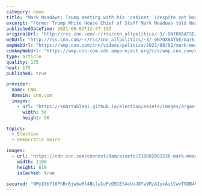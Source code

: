 ```yaml
---
category: news
title: "Mark Meadows: Trump meeting with his 'cabinet' (despite not having one)"
excerpt: "Former Trump White House Chief of Staff Mark Meadows told Newsmax that the former president has been holding meetings with his \"cabinet\" despite not being president. New York Times reporter and CNN political analyst Maggie Haberman has the details.\n    \n"
publishedDateTime: 2021-08-02T12:47:19Z
originalUrl: "http://rss.cnn.com/~r/rss/cnn_allpolitics/~3/-0N70X6ATSE/mark-meadows-trump-cabinet-newsmax-haberman-sot-newday-vpx.cnn"
webUrl: "http://rss.cnn.com/~r/rss/cnn_allpolitics/~3/-0N70X6ATSE/mark-meadows-trump-cabinet-newsmax-haberman-sot-newday-vpx.cnn"
ampWebUrl: "https://amp.cnn.com/cnn/videos/politics/2021/08/02/mark-meadows-trump-cabinet-newsmax-haberman-sot-newday-vpx.cnn"
cdnAmpWebUrl: "https://amp-cnn-com.cdn.ampproject.org/c/s/amp.cnn.com/cnn/videos/politics/2021/08/02/mark-meadows-trump-cabinet-newsmax-haberman-sot-newday-vpx.cnn"
type: article
quality: 175
heat: 175
published: true

provider:
  name: CNN
  domain: cnn.com
  images:
    - url: "https://smartableai.github.io/election/assets/images/organizations/cnn.com-50x50.jpg"
      width: 50
      height: 50

topics:
  - Election
  - Democratic Voice

images:
  - url: "https://cdn.cnn.com/cnnnext/dam/assets/210802081536-mark-meadows-newsmax-super-tease.jpg"
    width: 1100
    height: 619
    isCached: true

secured: "NMyI0kY16PhBrBjwbw0l4BLlaIuPzQ91EfAcUxJ8Ya9MzA1yxAitCwvT9DB4KyyWFmnJp8eqG/8cIM0iYvMFxmZvAsDH+5C+aqovCDFIdSoL5TqpLXR3gzPzWzBzCCnWXntIFZGNUfCMi4qw+3iBjIIMrrRvLGTcUZy/shgczq0/8g/6h3ittw0Whq+V+yMfFzxe6A8/HYpMsN51Uw8vZThOlHg3rrPmefXlZ9t2ALHjJx+j+GImOP1Wd0Xx92UKfl2sTm3aTcuLwMfVehgMgv5+b2FSC3CIjHymKpAL7ExhwCJ03QanU1sYt8qWMTSyRS1qPyEBmav7m7IZdhCNyjNc2EqTlPyHpyP2RUZ1Mc0=;90XIZtVXxQ8rHcmygvpdWg=="
---
```


